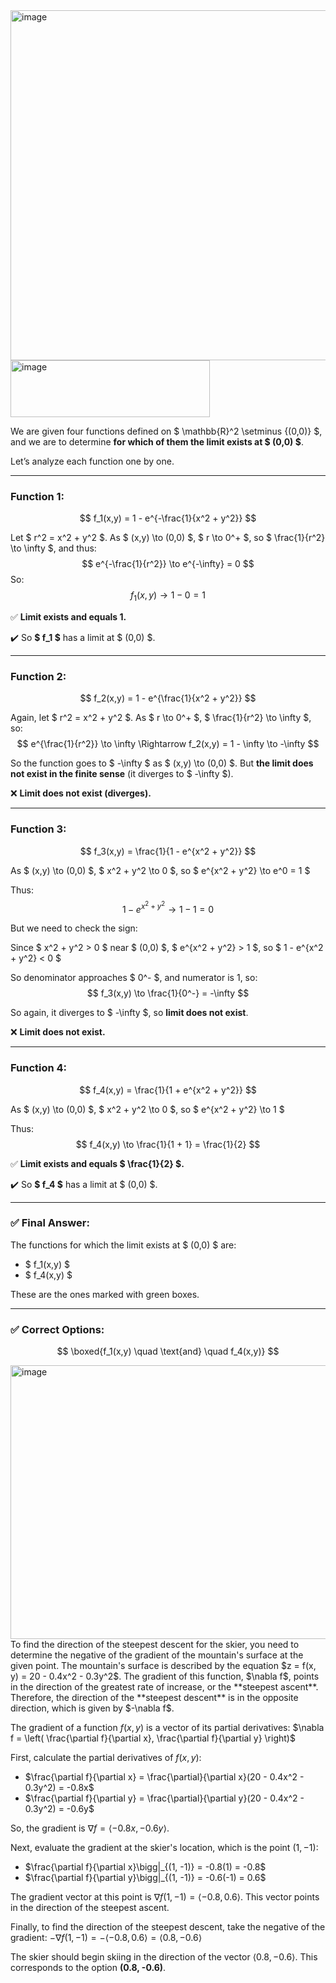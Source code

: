 <img width="1027" height="560" alt="image" src="https://github.com/user-attachments/assets/95cecaee-5cf4-497f-8602-1d9bee34127a" />
<img width="319" height="91" alt="image" src="https://github.com/user-attachments/assets/43bbf3ca-f08f-4e3c-b4d0-d60ba35f1114" />


We are given four functions defined on $ \mathbb{R}^2 \setminus \{(0,0)\} $, and we are to determine **for which of them the limit exists at $ (0,0) $**.

Let’s analyze each function one by one.

---

### **Function 1:**
$$
f_1(x,y) = 1 - e^{-\frac{1}{x^2 + y^2}}
$$

Let $ r^2 = x^2 + y^2 $. As $ (x,y) \to (0,0) $, $ r \to 0^+ $, so $ \frac{1}{r^2} \to \infty $, and thus:
$$
e^{-\frac{1}{r^2}} \to e^{-\infty} = 0
$$
So:
$$
f_1(x,y) \to 1 - 0 = 1
$$

✅ **Limit exists and equals 1.**

✔️ So **$ f_1 $** has a limit at $ (0,0) $.

---

### **Function 2:**
$$
f_2(x,y) = 1 - e^{\frac{1}{x^2 + y^2}}
$$

Again, let $ r^2 = x^2 + y^2 $. As $ r \to 0^+ $, $ \frac{1}{r^2} \to \infty $, so:
$$
e^{\frac{1}{r^2}} \to \infty \Rightarrow f_2(x,y) = 1 - \infty \to -\infty
$$

So the function goes to $ -\infty $ as $ (x,y) \to (0,0) $. But **the limit does not exist in the finite sense** (it diverges to $ -\infty $).

❌ **Limit does not exist (diverges).**

---

### **Function 3:**
$$
f_3(x,y) = \frac{1}{1 - e^{x^2 + y^2}}
$$

As $ (x,y) \to (0,0) $, $ x^2 + y^2 \to 0 $, so $ e^{x^2 + y^2} \to e^0 = 1 $

Thus:
$$
1 - e^{x^2 + y^2} \to 1 - 1 = 0
$$

But we need to check the sign:

Since $ x^2 + y^2 > 0 $ near $ (0,0) $, $ e^{x^2 + y^2} > 1 $, so $ 1 - e^{x^2 + y^2} < 0 $

So denominator approaches $ 0^- $, and numerator is 1, so:
$$
f_3(x,y) \to \frac{1}{0^-} = -\infty
$$

So again, it diverges to $ -\infty $, so **limit does not exist**.

❌ **Limit does not exist.**

---

### **Function 4:**
$$
f_4(x,y) = \frac{1}{1 + e^{x^2 + y^2}}
$$

As $ (x,y) \to (0,0) $, $ x^2 + y^2 \to 0 $, so $ e^{x^2 + y^2} \to 1 $

Thus:
$$
f_4(x,y) \to \frac{1}{1 + 1} = \frac{1}{2}
$$

✅ **Limit exists and equals $ \frac{1}{2} $.**

✔️ So **$ f_4 $** has a limit at $ (0,0) $.

---

### ✅ Final Answer:

The functions for which the limit exists at $ (0,0) $ are:

- $ f_1(x,y) $
- $ f_4(x,y) $

These are the ones marked with green boxes.

---

### ✅ Correct Options:
$$
\boxed{f_1(x,y) \quad \text{and} \quad f_4(x,y)}
$$


<img width="1032" height="438" alt="image" src="https://github.com/user-attachments/assets/8b729ca2-f800-44a3-9b73-720074d6c6fc" />
To find the direction of the steepest descent for the skier, you need to determine the negative of the gradient of the mountain's surface at the given point. The mountain's surface is described by the equation $z = f(x, y) = 20 - 0.4x^2 - 0.3y^2$. The gradient of this function, $\nabla f$, points in the direction of the greatest rate of increase, or the **steepest ascent**. Therefore, the direction of the **steepest descent** is in the opposite direction, which is given by $-\nabla f$.

The gradient of a function $f(x, y)$ is a vector of its partial derivatives:
$\nabla f = \left( \frac{\partial f}{\partial x}, \frac{\partial f}{\partial y} \right)$

First, calculate the partial derivatives of $f(x, y)$:
* $\frac{\partial f}{\partial x} = \frac{\partial}{\partial x}(20 - 0.4x^2 - 0.3y^2) = -0.8x$
* $\frac{\partial f}{\partial y} = \frac{\partial}{\partial y}(20 - 0.4x^2 - 0.3y^2) = -0.6y$

So, the gradient is $\nabla f = \langle -0.8x, -0.6y \rangle$.

Next, evaluate the gradient at the skier's location, which is the point $(1, -1)$:
* $\frac{\partial f}{\partial x}\bigg|_{(1, -1)} = -0.8(1) = -0.8$
* $\frac{\partial f}{\partial y}\bigg|_{(1, -1)} = -0.6(-1) = 0.6$

The gradient vector at this point is $\nabla f(1, -1) = \langle -0.8, 0.6 \rangle$. This vector points in the direction of the steepest ascent.

Finally, to find the direction of the steepest descent, take the negative of the gradient:
$-\nabla f(1, -1) = -\langle -0.8, 0.6 \rangle = \langle 0.8, -0.6 \rangle$

The skier should begin skiing in the direction of the vector $\langle 0.8, -0.6 \rangle$. This corresponds to the option **(0.8, -0.6)**.


